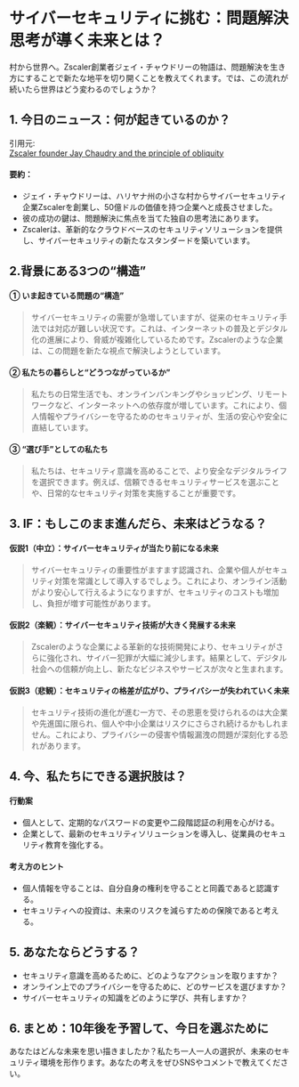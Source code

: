 # サイバーセキュリティに挑む：問題解決思考が導く未来とは？

村から世界へ。Zscaler創業者ジェイ・チャウドリーの物語は、問題解決を生き方にすることで新たな地平を切り開くことを教えてくれます。では、この流れが続いたら世界はどう変わるのでしょうか？

## 1. 今日のニュース：何が起きているのか？
引用元:  
[Zscaler founder Jay Chaudry and the principle of obliquity](https://www.thehindubusinessline.com/specials/corporate-file/zscaler-founder-jay-chaudry-and-the-principle-of-obliquity/article69769194.ece)

#### 要約：
- ジェイ・チャウドリーは、ハリヤナ州の小さな村からサイバーセキュリティ企業Zscalerを創業し、50億ドルの価値を持つ企業へと成長させました。
- 彼の成功の鍵は、問題解決に焦点を当てた独自の思考法にあります。
- Zscalerは、革新的なクラウドベースのセキュリティソリューションを提供し、サイバーセキュリティの新たなスタンダードを築いています。

## 2.背景にある3つの“構造”

#### ① いま起きている問題の“構造”
> サイバーセキュリティの需要が急増していますが、従来のセキュリティ手法では対応が難しい状況です。これは、インターネットの普及とデジタル化の進展により、脅威が複雑化しているためです。Zscalerのような企業は、この問題を新たな視点で解決しようとしています。

#### ② 私たちの暮らしと“どうつながっているか”
> 私たちの日常生活でも、オンラインバンキングやショッピング、リモートワークなど、インターネットへの依存度が増しています。これにより、個人情報やプライバシーを守るためのセキュリティが、生活の安心や安全に直結しています。

#### ③ “選び手”としての私たち
> 私たちは、セキュリティ意識を高めることで、より安全なデジタルライフを選択できます。例えば、信頼できるセキュリティサービスを選ぶことや、日常的なセキュリティ対策を実施することが重要です。

## 3. IF：もしこのまま進んだら、未来はどうなる？

#### 仮説1（中立）：サイバーセキュリティが当たり前になる未来  
> サイバーセキュリティの重要性がますます認識され、企業や個人がセキュリティ対策を常識として導入するでしょう。これにより、オンライン活動がより安心して行えるようになりますが、セキュリティのコストも増加し、負担が増す可能性があります。

#### 仮説2（楽観）：サイバーセキュリティ技術が大きく発展する未来  
> Zscalerのような企業による革新的な技術開発により、セキュリティがさらに強化され、サイバー犯罪が大幅に減少します。結果として、デジタル社会への信頼が向上し、新たなビジネスやサービスが次々と生まれます。

#### 仮説3（悲観）：セキュリティの格差が広がり、プライバシーが失われていく未来  
> セキュリティ技術の進化が進む一方で、その恩恵を受けられるのは大企業や先進国に限られ、個人や中小企業はリスクにさらされ続けるかもしれません。これにより、プライバシーの侵害や情報漏洩の問題が深刻化する恐れがあります。

## 4. 今、私たちにできる選択肢は？

#### 行動案
- 個人として、定期的なパスワードの変更や二段階認証の利用を心がける。
- 企業として、最新のセキュリティソリューションを導入し、従業員のセキュリティ教育を強化する。

#### 考え方のヒント
- 個人情報を守ることは、自分自身の権利を守ることと同義であると認識する。
- セキュリティへの投資は、未来のリスクを減らすための保険であると考える。

## 5. あなたならどうする？
- セキュリティ意識を高めるために、どのようなアクションを取りますか？
- オンライン上でのプライバシーを守るために、どのサービスを選びますか？
- サイバーセキュリティの知識をどのように学び、共有しますか？

## 6. まとめ：10年後を予習して、今日を選ぶために
あなたはどんな未来を思い描きましたか？私たち一人一人の選択が、未来のセキュリティ環境を形作ります。あなたの考えをぜひSNSやコメントで教えてください。